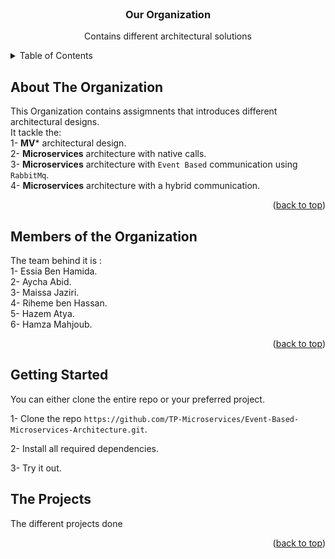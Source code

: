 <div id="top"></div>

<!-- PROJECT LOGO -->
<br />
<div align="center">
  
  <h3 align="center">Our Organization</h3>

  <p align="center">
    Contains different architectural solutions
  </p>
</div>



<!-- TABLE OF CONTENTS -->
<details>
  <summary>Table of Contents</summary>
  <ol>
    <li><a href="#about-the-project">About The Organization</a></li>
    <li><a href="#Members-of-the-Organization">Members of the Organization</a></li>
    <li><a href="#getting-started">Getting Started</a></li>
    <li><a href="#the-projects">The projects</a></li>
  </ol>
</details>



<!-- ABOUT THE ORGANIZATION -->
## About The Organization

This Organization contains assigmnents that introduces different architectural designs.  
It tackle the:  
  1- **MV*** architectural design.  
  2- **Microservices** architecture with native calls.  
  3- **Microservices** architecture with `Event Based` communication using `RabbitMq`.  
  4- **Microservices** architecture with a hybrid communication.  
  
<p align="right">(<a href="#top">back to top</a>)</p>


<!-- MEMBER -->
## Members of the Organization

The team behind it is :    
  1- Essia Ben Hamida.  
  2- Aycha Abid.  
  3- Maissa Jaziri.  
  4- Riheme ben Hassan.  
  5- Hazem Atya.  
  6- Hamza Mahjoub.  
  
<p align="right">(<a href="#top">back to top</a>)</p>

<!-- GETTING STARTED -->
## Getting Started

You can either clone the entire repo or your preferred project.

1- Clone the repo  `https://github.com/TP-Microservices/Event-Based-Microservices-Architecture.git`.

2- Install all required dependencies.  

3- Try it out.  


<!-- PROJECTS -->
## The Projects

The different projects done 

<p align="right">(<a href="#top">back to top</a>)</p>


